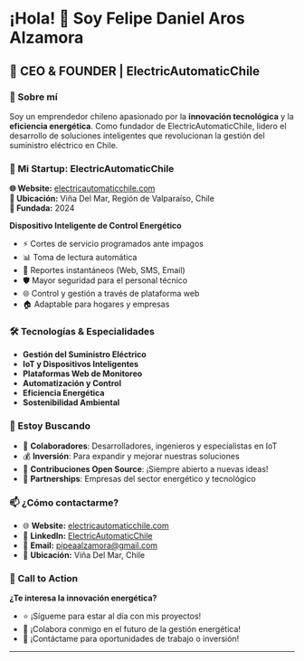 # ¡Hola! 👋 Soy Felipe Daniel Aros Alzamora

## 🚀 CEO & FOUNDER | ElectricAutomaticChile

### 🌟 Sobre mí

Soy un emprendedor chileno apasionado por la **innovación tecnológica** y la **eficiencia energética**. Como fundador de ElectricAutomaticChile, lidero el desarrollo de soluciones inteligentes que revolucionan la gestión del suministro eléctrico en Chile.

### 🏢 Mi Startup: ElectricAutomaticChile

**🌐 Website:** [electricautomaticchile.com](https://www.electricautomaticchile.com)  
**📍 Ubicación:** Viña Del Mar, Región de Valparaíso, Chile  
**📅 Fundada:** 2024

**Dispositivo Inteligente de Control Energético**

- ⚡ Cortes de servicio programados ante impagos
- 📊 Toma de lectura automática
- 📱 Reportes instantáneos (Web, SMS, Email)
- 🛡️ Mayor seguridad para el personal técnico
- 🌐 Control y gestión a través de plataforma web
- 🏠 Adaptable para hogares y empresas

### 🛠️ Tecnologías & Especialidades

- **Gestión del Suministro Eléctrico**
- **IoT y Dispositivos Inteligentes**
- **Plataformas Web de Monitoreo**
- **Automatización y Control**
- **Eficiencia Energética**
- **Sostenibilidad Ambiental**

### 💼 Estoy Buscando

- 🤝 **Colaboradores**: Desarrolladores, ingenieros y especialistas en IoT
- 💰 **Inversión**: Para expandir y mejorar nuestras soluciones
- 🌟 **Contribuciones Open Source**: ¡Siempre abierto a nuevas ideas!
- 🔗 **Partnerships**: Empresas del sector energético y tecnológico

### 📫 ¿Cómo contactarme?

- 🌐 **Website:** [electricautomaticchile.com](https://www.electricautomaticchile.com)
- 💼 **LinkedIn:** [ElectricAutomaticChile](https://www.linkedin.com/company/electricautomatichile)
- 📧 **Email:** pipeaalzamora@gmail.com
- 📍 **Ubicación:** Viña Del Mar, Chile

### 🎯 Call to Action

**¿Te interesa la innovación energética?**

- ⭐ ¡Sígueme para estar al día con mis proyectos!
- 🤝 ¡Colabora conmigo en el futuro de la gestión energética!
- 💬 ¡Contáctame para oportunidades de trabajo o inversión!

---
